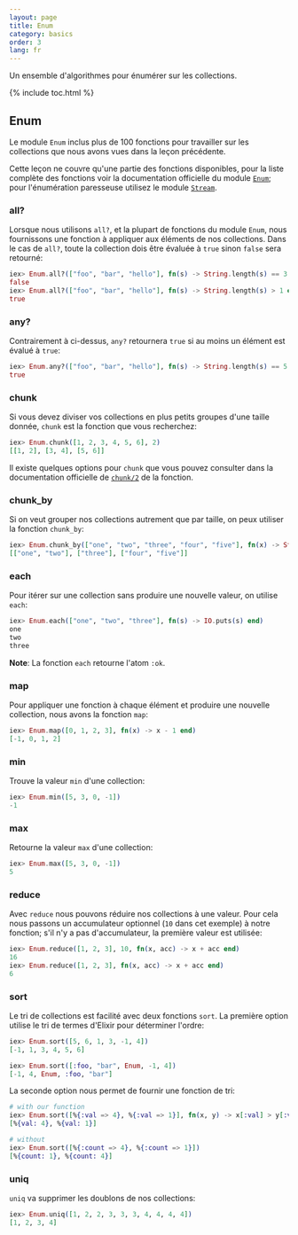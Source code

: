 ```yaml
---
layout: page
title: Enum
category: basics
order: 3
lang: fr
---
```


Un ensemble d'algorithmes pour énumérer sur les collections.

{% include toc.html %}

## Enum

Le module `Enum` inclus plus de 100 fonctions pour travailler sur les collections que nous avons vues dans la leçon précédente.

Cette leçon ne couvre qu'une partie des fonctions disponibles, pour la liste complète des fonctions voir la documentation officielle du module [`Enum`](http://elixir-lang.org/docs/stable/elixir/Enum.html); pour l'énumération paresseuse utilisez le module [`Stream`](http://elixir-lang.org/docs/stable/elixir/Stream.html).


### all?

Lorsque nous utilisons `all?`, et la plupart de fonctions du module `Enum`, nous fournissons une fonction à appliquer aux éléments de nos collections. Dans le cas de `all?`, toute la collection dois être évaluée à `true` sinon `false` sera retourné:

```elixir
iex> Enum.all?(["foo", "bar", "hello"], fn(s) -> String.length(s) == 3 end)
false
iex> Enum.all?(["foo", "bar", "hello"], fn(s) -> String.length(s) > 1 end)
true
```

### any?

Contrairement à ci-dessus, `any?` retournera `true` si au moins un élément est évalué à `true`:

```elixir
iex> Enum.any?(["foo", "bar", "hello"], fn(s) -> String.length(s) == 5 end)
true
```

### chunk

Si vous devez diviser vos collections en plus petits groupes d'une taille donnée, `chunk` est la fonction que vous recherchez:

```elixir
iex> Enum.chunk([1, 2, 3, 4, 5, 6], 2)
[[1, 2], [3, 4], [5, 6]]
```

Il existe quelques options pour `chunk` que vous pouvez consulter dans la documentation officielle de [`chunk/2`](http://elixir-lang.org/docs/stable/elixir/Enum.html#chunk/2) de la fonction.

### chunk_by

Si on veut grouper nos collections autrement que par taille, on peux utiliser la fonction `chunk_by`:

```elixir
iex> Enum.chunk_by(["one", "two", "three", "four", "five"], fn(x) -> String.length(x) end)
[["one", "two"], ["three"], ["four", "five"]]
```

### each

Pour itérer sur une collection sans produire une nouvelle valeur, on utilise `each`:

```elixir
iex> Enum.each(["one", "two", "three"], fn(s) -> IO.puts(s) end)
one
two
three
```

__Note__: La fonction `each` retourne l'atom `:ok`.

### map

Pour appliquer une fonction à chaque élément et produire une nouvelle collection, nous avons la fonction `map`:

```elixir
iex> Enum.map([0, 1, 2, 3], fn(x) -> x - 1 end)
[-1, 0, 1, 2]
```

### min

Trouve la valeur `min` d'une collection:

```elixir
iex> Enum.min([5, 3, 0, -1])
-1
```

### max

Retourne la valeur `max` d'une collection:

```elixir
iex> Enum.max([5, 3, 0, -1])
5
```

### reduce

Avec `reduce` nous pouvons réduire nos collections à une valeur. Pour cela nous passons un accumulateur optionnel (`10` dans cet exemple) à notre fonction; s'il n'y a pas d'accumulateur, la première valeur est utilisée:

```elixir
iex> Enum.reduce([1, 2, 3], 10, fn(x, acc) -> x + acc end)
16
iex> Enum.reduce([1, 2, 3], fn(x, acc) -> x + acc end)
6
```

### sort

Le tri de collections est facilité avec deux fonctions `sort`. La première option utilise le tri de termes d'Elixir pour déterminer l'ordre:

```elixir
iex> Enum.sort([5, 6, 1, 3, -1, 4])
[-1, 1, 3, 4, 5, 6]

iex> Enum.sort([:foo, "bar", Enum, -1, 4])
[-1, 4, Enum, :foo, "bar"]
```

La seconde option nous permet de fournir une fonction de tri:

```elixir
# with our function
iex> Enum.sort([%{:val => 4}, %{:val => 1}], fn(x, y) -> x[:val] > y[:val] end)
[%{val: 4}, %{val: 1}]

# without
iex> Enum.sort([%{:count => 4}, %{:count => 1}])
[%{count: 1}, %{count: 4}]
```

### uniq

`uniq` va supprimer les doublons de nos collections:

```elixir
iex> Enum.uniq([1, 2, 2, 3, 3, 3, 4, 4, 4, 4])
[1, 2, 3, 4]
```
